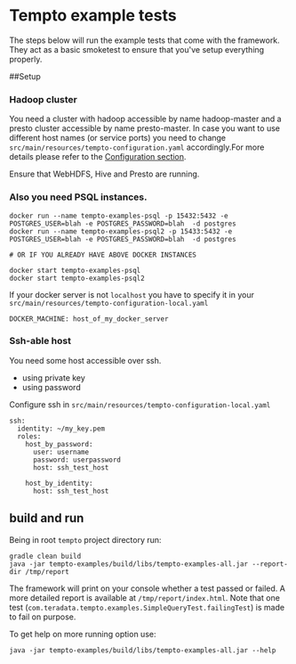 # Tempto example tests

The steps below will run the example tests that come with the framework. They act as a basic
smoketest to ensure that you've setup everything properly.

##Setup 

### Hadoop cluster

 You need a cluster with hadoop accessible by name hadoop-master and a presto cluster accessible by name presto-master. In case you want to use different host names (or service ports) you need to change ```src/main/resources/tempto-configuration.yaml``` accordingly.For more details please refer to the [Configuration section](../README.md).

 Ensure that WebHDFS, Hive and Presto are running.

### Also you need PSQL instances.
```
docker run --name tempto-examples-psql -p 15432:5432 -e POSTGRES_USER=blah -e POSTGRES_PASSWORD=blah  -d postgres
docker run --name tempto-examples-psql2 -p 15433:5432 -e POSTGRES_USER=blah -e POSTGRES_PASSWORD=blah  -d postgres

# OR IF YOU ALREADY HAVE ABOVE DOCKER INSTANCES

docker start tempto-examples-psql
docker start tempto-examples-psql2
```

If your docker server is not `localhost` you have to specify it in your
`src/main/resources/tempto-configuration-local.yaml`
```
DOCKER_MACHINE: host_of_my_docker_server
```

### Ssh-able host

You need some host accessible over ssh.
 * using private key
 * using password

Configure ssh in ```src/main/resources/tempto-configuration-local.yaml```
```
ssh:
  identity: ~/my_key.pem
  roles:
    host_by_password:
      user: username
      password: userpassword
      host: ssh_test_host

    host_by_identity:
      host: ssh_test_host
```

## build and run

Being in root `tempto` project directory run:
```
gradle clean build
java -jar tempto-examples/build/libs/tempto-examples-all.jar --report-dir /tmp/report
```

The framework will print on your console whether a test passed or failed. A more detailed report
is available at `/tmp/report/index.html`. 
Note that one test (`com.teradata.tempto.examples.SimpleQueryTest.failingTest`) is made to fail on purpose.

To get help on more running option use:
```
java -jar tempto-examples/build/libs/tempto-examples-all.jar --help
```
